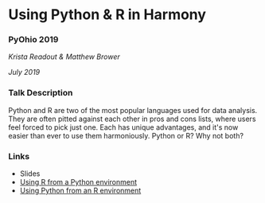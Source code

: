 # Using Python & R in Harmony
### PyOhio 2019
_Krista Readout & Matthew Brower_

_July 2019_

### Talk Description
Python and R are two of the most popular languages used for data analysis. They are often pitted against each other in pros and cons lists, where users feel forced to pick just one. Each has unique advantages, and it's now easier than ever to use them harmoniously. Python or R? Why not both?

### Links
  - Slides
  - [Using R from a Python environment](/python/rpy2_walkthrough)
  - [Using Python from an R environment](/r/reticulate_walkthrough)
